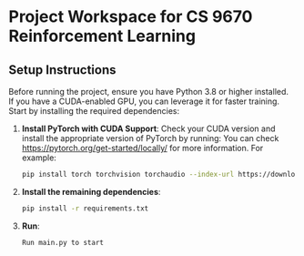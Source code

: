 # Project Workspace for CS 9670 Reinforcement Learning


## Setup Instructions

Before running the project, ensure you have Python 3.8 or higher installed. If you have a CUDA-enabled GPU, you can leverage it for faster training. Start by installing the required dependencies:

1. **Install PyTorch with CUDA Support**:
   Check your CUDA version and install the appropriate version of PyTorch by running:
   You can check https://pytorch.org/get-started/locally/ for more information.
   For example:
   ```bash
   pip install torch torchvision torchaudio --index-url https://download.pytorch.org/whl/cu126
   ```
   
2. **Install the remaining dependencies**:  
   ```bash
   pip install -r requirements.txt
   ```
   
3. **Run**:  
   ```bash
   Run main.py to start
   ```
